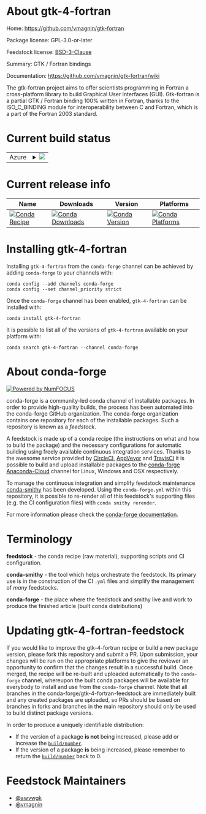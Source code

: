 About gtk-4-fortran
===================

Home: https://github.com/vmagnin/gtk-fortran

Package license: GPL-3.0-or-later

Feedstock license: [BSD-3-Clause](https://github.com/conda-forge/gtk-4-fortran-feedstock/blob/master/LICENSE.txt)

Summary: GTK / Fortran bindings

Documentation: https://github.com/vmagnin/gtk-fortran/wiki

The gtk-fortran project aims to offer scientists programming in Fortran a
cross-platform library to build Graphical User Interfaces (GUI).
Gtk-fortran is a partial GTK / Fortran binding 100% written in Fortran, thanks
to the ISO_C_BINDING module for interoperability between C and Fortran, which
is a part of the Fortran 2003 standard.


Current build status
====================


<table>
    
  <tr>
    <td>Azure</td>
    <td>
      <details>
        <summary>
          <a href="https://dev.azure.com/conda-forge/feedstock-builds/_build/latest?definitionId=15521&branchName=master">
            <img src="https://dev.azure.com/conda-forge/feedstock-builds/_apis/build/status/gtk-4-fortran-feedstock?branchName=master">
          </a>
        </summary>
        <table>
          <thead><tr><th>Variant</th><th>Status</th></tr></thead>
          <tbody><tr>
              <td>linux_64</td>
              <td>
                <a href="https://dev.azure.com/conda-forge/feedstock-builds/_build/latest?definitionId=15521&branchName=master">
                  <img src="https://dev.azure.com/conda-forge/feedstock-builds/_apis/build/status/gtk-4-fortran-feedstock?branchName=master&jobName=linux&configuration=linux_64_" alt="variant">
                </a>
              </td>
            </tr><tr>
              <td>osx_64</td>
              <td>
                <a href="https://dev.azure.com/conda-forge/feedstock-builds/_build/latest?definitionId=15521&branchName=master">
                  <img src="https://dev.azure.com/conda-forge/feedstock-builds/_apis/build/status/gtk-4-fortran-feedstock?branchName=master&jobName=osx&configuration=osx_64_" alt="variant">
                </a>
              </td>
            </tr>
          </tbody>
        </table>
      </details>
    </td>
  </tr>
</table>

Current release info
====================

| Name | Downloads | Version | Platforms |
| --- | --- | --- | --- |
| [![Conda Recipe](https://img.shields.io/badge/recipe-gtk--4--fortran-green.svg)](https://anaconda.org/conda-forge/gtk-4-fortran) | [![Conda Downloads](https://img.shields.io/conda/dn/conda-forge/gtk-4-fortran.svg)](https://anaconda.org/conda-forge/gtk-4-fortran) | [![Conda Version](https://img.shields.io/conda/vn/conda-forge/gtk-4-fortran.svg)](https://anaconda.org/conda-forge/gtk-4-fortran) | [![Conda Platforms](https://img.shields.io/conda/pn/conda-forge/gtk-4-fortran.svg)](https://anaconda.org/conda-forge/gtk-4-fortran) |

Installing gtk-4-fortran
========================

Installing `gtk-4-fortran` from the `conda-forge` channel can be achieved by adding `conda-forge` to your channels with:

```
conda config --add channels conda-forge
conda config --set channel_priority strict
```

Once the `conda-forge` channel has been enabled, `gtk-4-fortran` can be installed with:

```
conda install gtk-4-fortran
```

It is possible to list all of the versions of `gtk-4-fortran` available on your platform with:

```
conda search gtk-4-fortran --channel conda-forge
```


About conda-forge
=================

[![Powered by
NumFOCUS](https://img.shields.io/badge/powered%20by-NumFOCUS-orange.svg?style=flat&colorA=E1523D&colorB=007D8A)](https://numfocus.org)

conda-forge is a community-led conda channel of installable packages.
In order to provide high-quality builds, the process has been automated into the
conda-forge GitHub organization. The conda-forge organization contains one repository
for each of the installable packages. Such a repository is known as a *feedstock*.

A feedstock is made up of a conda recipe (the instructions on what and how to build
the package) and the necessary configurations for automatic building using freely
available continuous integration services. Thanks to the awesome service provided by
[CircleCI](https://circleci.com/), [AppVeyor](https://www.appveyor.com/)
and [TravisCI](https://travis-ci.com/) it is possible to build and upload installable
packages to the [conda-forge](https://anaconda.org/conda-forge)
[Anaconda-Cloud](https://anaconda.org/) channel for Linux, Windows and OSX respectively.

To manage the continuous integration and simplify feedstock maintenance
[conda-smithy](https://github.com/conda-forge/conda-smithy) has been developed.
Using the ``conda-forge.yml`` within this repository, it is possible to re-render all of
this feedstock's supporting files (e.g. the CI configuration files) with ``conda smithy rerender``.

For more information please check the [conda-forge documentation](https://conda-forge.org/docs/).

Terminology
===========

**feedstock** - the conda recipe (raw material), supporting scripts and CI configuration.

**conda-smithy** - the tool which helps orchestrate the feedstock.
                   Its primary use is in the construction of the CI ``.yml`` files
                   and simplify the management of *many* feedstocks.

**conda-forge** - the place where the feedstock and smithy live and work to
                  produce the finished article (built conda distributions)


Updating gtk-4-fortran-feedstock
================================

If you would like to improve the gtk-4-fortran recipe or build a new
package version, please fork this repository and submit a PR. Upon submission,
your changes will be run on the appropriate platforms to give the reviewer an
opportunity to confirm that the changes result in a successful build. Once
merged, the recipe will be re-built and uploaded automatically to the
`conda-forge` channel, whereupon the built conda packages will be available for
everybody to install and use from the `conda-forge` channel.
Note that all branches in the conda-forge/gtk-4-fortran-feedstock are
immediately built and any created packages are uploaded, so PRs should be based
on branches in forks and branches in the main repository should only be used to
build distinct package versions.

In order to produce a uniquely identifiable distribution:
 * If the version of a package **is not** being increased, please add or increase
   the [``build/number``](https://docs.conda.io/projects/conda-build/en/latest/resources/define-metadata.html#build-number-and-string).
 * If the version of a package **is** being increased, please remember to return
   the [``build/number``](https://docs.conda.io/projects/conda-build/en/latest/resources/define-metadata.html#build-number-and-string)
   back to 0.

Feedstock Maintainers
=====================

* [@awvwgk](https://github.com/awvwgk/)
* [@vmagnin](https://github.com/vmagnin/)

